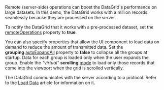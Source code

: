 Remote (server-side) operations can boost the DataGrid's performance on large datasets. In this demo, the DataGrid works with a million records seamlessly because they are processed on the server.

To notify the DataGrid that it works with a pre-processed dataset, set the [remoteOperations](/Documentation/ApiReference/UI_Components/dxDataGrid/Configuration/remoteOperations/) property to **true**.

You can also specify properties that allow the UI component to load data on demand to reduce the amount of transmitted data. Set the **grouping**.[autoExpandAll](/Documentation/ApiReference/UI_Components/dxDataGrid/Configuration/grouping/#autoExpandAll) property to **false** to collapse all the groups at startup. Data for each group is loaded only when the user expands the group. Enable the *"virtual"* **scrolling**.[mode](/Documentation/ApiReference/UI_Components/dxDataGrid/Configuration/scrolling/#mode) to load only those records that come into the viewport when the grid is scrolled vertically.

The DataGrid communicates with the server according to a protocol. Refer to the [Load Data](/Documentation/Guide/UI_Components/DataGrid/Data_Binding/Custom_Sources/#Load_Data) article for information on it.